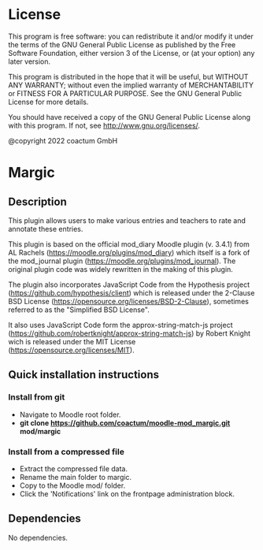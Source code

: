 # License #

This program is free software: you can redistribute it and/or modify it under
the terms of the GNU General Public License as published by the Free Software
Foundation, either version 3 of the License, or (at your option) any later
version.

This program is distributed in the hope that it will be useful, but WITHOUT ANY
WARRANTY; without even the implied warranty of MERCHANTABILITY or FITNESS FOR A
PARTICULAR PURPOSE.  See the GNU General Public License for more details.

You should have received a copy of the GNU General Public License along with
this program.  If not, see <http://www.gnu.org/licenses/>.

@copyright 2022 coactum GmbH

# Margic #

## Description ##

This plugin allows users to make various entries and teachers to rate and annotate these entries.

This plugin is based on the official mod_diary Moodle plugin (v. 3.4.1) from AL Rachels (https://moodle.org/plugins/mod_diary) which itself is a fork of the mod_journal plugin (https://moodle.org/plugins/mod_journal). The original plugin code was widely rewritten in the making of this plugin.

The plugin also incorporates JavaScript Code from the Hypothesis project (https://github.com/hypothesis/client) which is released under the 2-Clause BSD License (https://opensource.org/licenses/BSD-2-Clause), sometimes referred to as the "Simplified BSD License".

It also uses JavaScript Code form the approx-string-match-js project (https://github.com/robertknight/approx-string-match-js) by Robert Knight wich is released under the MIT License (https://opensource.org/licenses/MIT).

## Quick installation instructions ##

### Install from git ###
- Navigate to Moodle root folder.
- **git clone https://github.com/coactum/moodle-mod_margic.git mod/margic**

### Install from a compressed file ###
- Extract the compressed file data.
- Rename the main folder to margic.
- Copy to the Moodle mod/ folder.
- Click the 'Notifications' link on the frontpage administration block.

## Dependencies ##
No dependencies.
